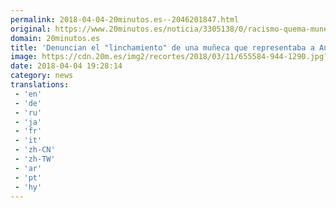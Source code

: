 ```yaml
---
permalink: 2018-04-04-20minutos.es--2046201847.html
original: https://www.20minutos.es/noticia/3305138/0/racismo-quema-muneco-ana-julia-quezada/
domain: 20minutos.es
title: 'Denuncian el "linchamiento" de una muñeca que representaba a Ana Julia Quezada'
image: https://cdn.20m.es/img2/recortes/2018/03/11/655584-944-1290.jpg?v=20180311154912
date: 2018-04-04 19:28:14
category: news
translations: 
 - 'en'
 - 'de'
 - 'ru'
 - 'ja'
 - 'fr'
 - 'it'
 - 'zh-CN'
 - 'zh-TW'
 - 'ar'
 - 'pt'
 - 'hy'
---
```


